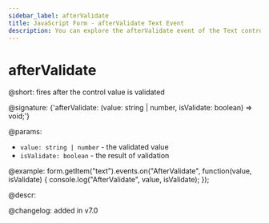 ```yaml
---
sidebar_label: afterValidate
title: JavaScript Form - afterValidate Text Event 
description: You can explore the afterValidate event of the Text control of Form in the documentation of the DHTMLX JavaScript UI library. Browse developer guides and API reference, try out code examples and live demos, and download a free 30-day evaluation version of DHTMLX Suite 7.
---
```


# afterValidate

@short: fires after the control value is validated

@signature: {'afterValidate: (value: string | number, isValidate: boolean) => void;'}

@params:
- `value: string | number` - the validated value
- `isValidate: boolean` - the result of validation

@example:
form.getItem("text").events.on("AfterValidate", function(value, isValidate) {
    console.log("AfterValidate", value, isValidate);
});

@descr:

@changelog: added in v7.0
